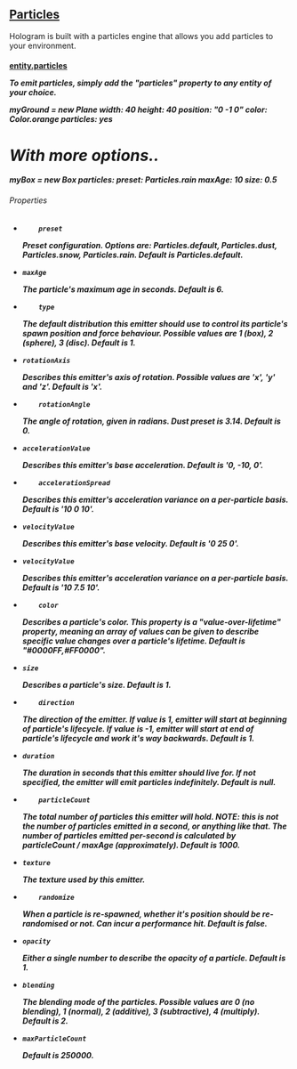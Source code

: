 ## [Particles](#particles)

Hologram is built with a particles engine that allows you add particles to your environment.

#### [entity.particles](#particles-particles) *<object>*

To emit particles, simply add the "particles" property to any entity of your choice.

  myGround = new Plane
    width: 40
    height: 40
    position: "0 -1 0"
    color: Color.orange
    particles: yes

  # With more options..
  myBox = new Box
    particles:
      preset: Particles.rain
      maxAge: 10
      size: 0.5

###### Properties
*
		  preset
    Preset configuration. Options are: Particles.default, Particles.dust, Particles.snow, Particles.rain. Default is Particles.default.
*
      maxAge
    The particle's maximum age in seconds. Default is 6.
*
		  type
    The default distribution this emitter should use to control its particle's spawn position and force behaviour. Possible values are 1 (box), 2 (sphere), 3 (disc). Default is 1.
*
      rotationAxis
    Describes this emitter's axis of rotation. Possible values are 'x', 'y' and 'z'. Default is 'x'.
*
		  rotationAngle
    The angle of rotation, given in radians. Dust preset is 3.14. Default is 0.
*
      accelerationValue
    Describes this emitter's base acceleration. Default is '0, -10, 0'.
*
		  accelerationSpread
    Describes this emitter's acceleration variance on a per-particle basis. Default is '10 0 10'.
*
      velocityValue
    Describes this emitter's base velocity. Default is '0 25 0'.
*
      velocityValue
    Describes this emitter's acceleration variance on a per-particle basis. Default is '10 7.5 10'.
*
		  color
    Describes a particle's color. This property is a "value-over-lifetime" property, meaning an array of values can be given to describe specific value changes over a particle's lifetime. Default is "#0000FF,#FF0000".
*
      size
    Describes a particle's size. Default is 1.
*
		  direction
    The direction of the emitter. If value is 1, emitter will start at beginning of particle's lifecycle. If value is -1, emitter will start at end of particle's lifecycle and work it's way backwards. Default is 1.
*
      duration
    The duration in seconds that this emitter should live for. If not specified, the emitter will emit particles indefinitely. Default is null.
*
		  particleCount
    The total number of particles this emitter will hold. NOTE: this is not the number of particles emitted in a second, or anything like that. The number of particles emitted per-second is calculated by particleCount / maxAge (approximately). Default is 1000.
*
      texture
    The texture used by this emitter.
*
		  randomize
    When a particle is re-spawned, whether it's position should be re-randomised or not. Can incur a performance hit. Default is false.
*
      opacity
    Either a single number to describe the opacity of a particle. Default is 1.
*
      blending
    The blending mode of the particles. Possible values are 0 (no blending), 1 (normal), 2 (additive), 3 (subtractive), 4 (multiply). Default is 2.
*
      maxParticleCount
    Default is 250000.
